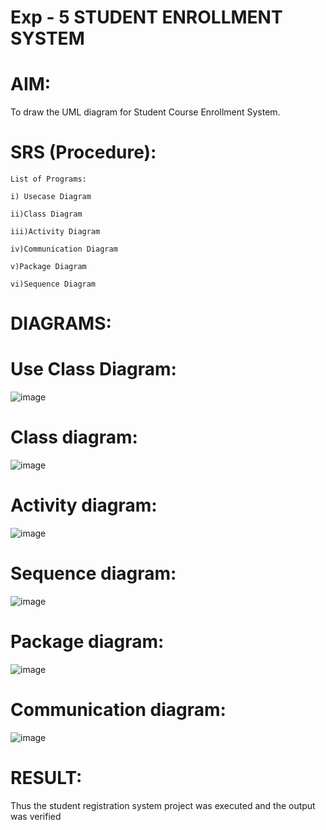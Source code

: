 # Exp - 5 STUDENT ENROLLMENT SYSTEM

# AIM:
To draw the UML diagram for Student Course Enrollment System.
# SRS (Procedure):
```
List of Programs:

i) Usecase Diagram

ii)Class Diagram

iii)Activity Diagram

iv)Communication Diagram

v)Package Diagram

vi)Sequence Diagram
```
# DIAGRAMS:
# Use Class Diagram:
![image](https://github.com/user-attachments/assets/cdffb068-f926-4476-ac0e-4f8d023e3387)
# Class diagram:
![image](https://github.com/user-attachments/assets/f2902939-b774-4742-9512-7628a281ad91)
# Activity diagram:
![image](https://github.com/user-attachments/assets/0941a8cf-4d42-4288-abcc-5b1a64c62edc)
# Sequence diagram:
![image](https://github.com/user-attachments/assets/2398274b-19d9-4974-ae80-15ef636d1428)
# Package diagram:
![image](https://github.com/user-attachments/assets/bee9e2ff-2bd6-4629-aed7-346651992dd4)
# Communication diagram:
![image](https://github.com/user-attachments/assets/8f663296-6088-451f-95cc-efd267e83556)

# RESULT:
Thus the student registration system project was executed and the output was
verified
